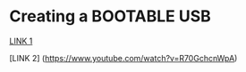# Creating a BOOTABLE USB
 
[LINK 1](https://www.youtube.com/watch?v=TqTtt7ljUWQ)

[LINK 2] (https://www.youtube.com/watch?v=R70GchcnWpA)
